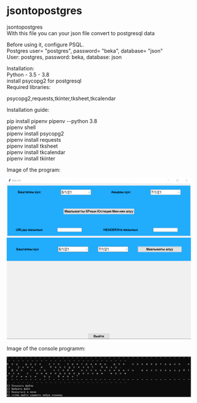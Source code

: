 # jsontopostgres
jsontopostgres  
With this file you can your json file convert to postgresql data  

Before using it, configure PSQL.  
Postgres user= "postgres", password= "beka", database= "json"  
User: postgres, password: beka, database: json  

Installation:  
Python - 3.5 - 3.8  
install psycopg2 for postgresql  
Required libraries:  

psycopg2,requests,tkinter,tksheet,tkcalendar  

Installation guide:

pip install pipenv
pipenv --python 3.8   
pipenv shell  
pipenv install psycopg2  
pipenv install requests  
pipenv install tksheet  
pipenv install tkcalendar  
pipenv install tkinter  

Image of the program:  

![](https://github.com/bekss/jsontopostgres/blob/main/Image.PNG)  

Image of the console programm:  

![](https://github.com/bekss/jsontopostgres/blob/main/Console_image.PNG)  




